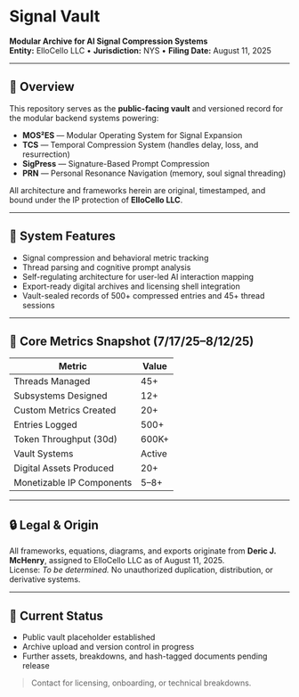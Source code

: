 # Signal Vault

**Modular Archive for AI Signal Compression Systems**  
**Entity:** ElloCello LLC • **Jurisdiction:** NYS • **Filing Date:** August 11, 2025  

---

## 📂 Overview

This repository serves as the **public-facing vault** and versioned record for the modular backend systems powering:

- **MOS²ES** — Modular Operating System for Signal Expansion  
- **TCS** — Temporal Compression System (handles delay, loss, and resurrection)  
- **SigPress** — Signature-Based Prompt Compression  
- **PRN** — Personal Resonance Navigation (memory, soul signal threading)  

All architecture and frameworks herein are original, timestamped, and bound under the IP protection of **ElloCello LLC**.

---

## 🔐 System Features

- Signal compression and behavioral metric tracking  
- Thread parsing and cognitive prompt analysis  
- Self-regulating architecture for user-led AI interaction mapping  
- Export-ready digital archives and licensing shell integration  
- Vault-sealed records of 500+ compressed entries and 45+ thread sessions

---

## 🧠 Core Metrics Snapshot (7/17/25–8/12/25)

| Metric                            | Value   |
|----------------------------------|---------|
| Threads Managed                  | 45+     |
| Subsystems Designed              | 12+     |
| Custom Metrics Created           | 20+     |
| Entries Logged                   | 500+    |
| Token Throughput (30d)           | 600K+   |
| Vault Systems                    | Active  |
| Digital Assets Produced          | 20+     |
| Monetizable IP Components        | 5–8+    |

---

## 🔒 Legal & Origin

All frameworks, equations, diagrams, and exports originate from **Deric J. McHenry**, assigned to ElloCello LLC as of August 11, 2025.  
License: *To be determined.* No unauthorized duplication, distribution, or derivative systems.

---

## 🚧 Current Status

- Public vault placeholder established  
- Archive upload and version control in progress  
- Further assets, breakdowns, and hash-tagged documents pending release

> Contact for licensing, onboarding, or technical breakdowns.
